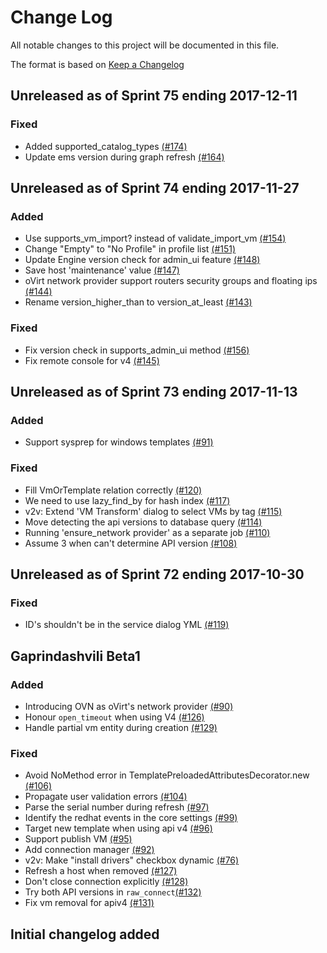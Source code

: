 # Change Log

All notable changes to this project will be documented in this file.

The format is based on [Keep a Changelog](http://keepachangelog.com/en/1.0.0/)


## Unreleased as of Sprint 75 ending 2017-12-11

### Fixed
- Added supported_catalog_types [(#174)](https://github.com/ManageIQ/manageiq-providers-ovirt/pull/174)
- Update ems version during graph refresh [(#164)](https://github.com/ManageIQ/manageiq-providers-ovirt/pull/164)

## Unreleased as of Sprint 74 ending 2017-11-27

### Added
- Use supports_vm_import? instead of validate_import_vm [(#154)](https://github.com/ManageIQ/manageiq-providers-ovirt/pull/154)
- Change "Empty" to "No Profile" in profile list [(#151)](https://github.com/ManageIQ/manageiq-providers-ovirt/pull/151)
- Update Engine version check for admin_ui feature [(#148)](https://github.com/ManageIQ/manageiq-providers-ovirt/pull/148)
- Save host 'maintenance' value [(#147)](https://github.com/ManageIQ/manageiq-providers-ovirt/pull/147)
- oVirt network provider support routers security groups and floating ips [(#144)](https://github.com/ManageIQ/manageiq-providers-ovirt/pull/144)
- Rename version_higher_than to version_at_least [(#143)](https://github.com/ManageIQ/manageiq-providers-ovirt/pull/143)

### Fixed
- Fix version check in supports_admin_ui method [(#156)](https://github.com/ManageIQ/manageiq-providers-ovirt/pull/156)
- Fix remote console for v4 [(#145)](https://github.com/ManageIQ/manageiq-providers-ovirt/pull/145)

## Unreleased as of Sprint 73 ending 2017-11-13

### Added
- Support sysprep for windows templates [(#91)](https://github.com/ManageIQ/manageiq-providers-ovirt/pull/91)

### Fixed
- Fill VmOrTemplate relation correctly [(#120)](https://github.com/ManageIQ/manageiq-providers-ovirt/pull/120)
- We need to use lazy_find_by for hash index [(#117)](https://github.com/ManageIQ/manageiq-providers-ovirt/pull/117)
- v2v: Extend 'VM Transform' dialog to select VMs by tag [(#115)](https://github.com/ManageIQ/manageiq-providers-ovirt/pull/115)
- Move detecting the api versions to database query [(#114)](https://github.com/ManageIQ/manageiq-providers-ovirt/pull/114)
- Running 'ensure_network provider' as a separate job [(#110)](https://github.com/ManageIQ/manageiq-providers-ovirt/pull/110)
- Assume 3 when can't determine API version [(#108)](https://github.com/ManageIQ/manageiq-providers-ovirt/pull/108)

## Unreleased as of Sprint 72 ending 2017-10-30

### Fixed
- ID's shouldn't be in the service dialog YML [(#119)](https://github.com/ManageIQ/manageiq-providers-ovirt/pull/119)

## Gaprindashvili Beta1

### Added
- Introducing OVN as oVirt's network provider [(#90)](https://github.com/ManageIQ/manageiq-providers-ovirt/pull/90)
- Honour `open_timeout` when using V4 [(#126)](https://github.com/ManageIQ/manageiq-providers-ovirt/pull/126)
- Handle partial vm entity during creation [(#129)](https://github.com/ManageIQ/manageiq-providers-ovirt/pull/129)

### Fixed
- Avoid NoMethod error in TemplatePreloadedAttributesDecorator.new [(#106)](https://github.com/ManageIQ/manageiq-providers-ovirt/pull/106)
- Propagate user validation errors [(#104)](https://github.com/ManageIQ/manageiq-providers-ovirt/pull/104)
- Parse the serial number during refresh [(#97)](https://github.com/ManageIQ/manageiq-providers-ovirt/pull/97)
- Identify the redhat events in the core settings [(#99)](https://github.com/ManageIQ/manageiq-providers-ovirt/pull/99)
- Target new template when using api v4 [(#96)](https://github.com/ManageIQ/manageiq-providers-ovirt/pull/96)
- Support publish VM [(#95)](https://github.com/ManageIQ/manageiq-providers-ovirt/pull/95)
- Add connection manager [(#92)](https://github.com/ManageIQ/manageiq-providers-ovirt/pull/92)
- v2v: Make "install drivers" checkbox dynamic [(#76)](https://github.com/ManageIQ/manageiq-providers-ovirt/pull/76)
- Refresh a host when removed [(#127)](https://github.com/ManageIQ/manageiq-providers-ovirt/pull/127)
- Don't close connection explicitly [(#128)](https://github.com/ManageIQ/manageiq-providers-ovirt/pull/128)
- Try both API versions in `raw_connect`[(#132)](https://github.com/ManageIQ/manageiq-providers-ovirt/pull/132)
- Fix vm removal for apiv4 [(#131)](https://github.com/ManageIQ/manageiq-providers-ovirt/pull/131)

## Initial changelog added
